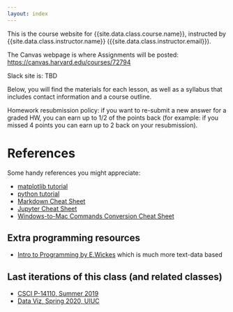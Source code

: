 ```yaml
---
layout: index
---
```


This is the course website for {{site.data.class.course.name}}, instructed by
{{site.data.class.instructor.name}} ({{site.data.class.instructor.email}}).

The Canvas webpage is where Assignments will be posted: https://canvas.harvard.edu/courses/72794

Slack site is: TBD

Below, you will find the materials for each lesson, as well as a syllabus that
includes contact information and a course outline.

Homework resubmission policy: if you want to re-submit a new answer for a graded HW, you can earn up to 1/2 of the points back (for example: if you missed 4 points you can earn up to 2 back on your resubmission).

# References

Some handy references you might appreciate:

 * [matplotlib tutorial](https://matplotlib.org/tutorials/index.html)
 * [python tutorial](https://docs.python.org/3.6/tutorial/)
 * [Markdown Cheat Sheet](https://medium.com/ibm-data-science-experience/markdown-for-jupyter-notebooks-cheatsheet-386c05aeebed)
 * [Jupyter Cheat Sheet](https://www.dataquest.io/blog/jupyter-notebook-tips-tricks-shortcuts/)
 * [Windows-to-Mac Commands Conversion Cheat Sheet](https://www.lemoda.net/windows/windows2unix/windows2unix.html)


## Extra programming resources

 * [Intro to Programming by E.Wickes](https://github.com/elliewix/IS-452-Spring2020) which is much more text-data based
 
## Last iterations of this class (and related classes)

 * [CSCI P-14110, Summer 2019](https://jnaiman.github.io/csci-p-14110_su2019/)
 * [Data Viz, Spring 2020, UIUC](https://uiuc-ischool-dataviz.github.io/spring2020/)


